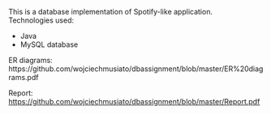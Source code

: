 This is a database implementation of Spotify-like application. <br>
Technologies used: 

<ul>
<li>Java</li>
<li>MySQL database</li>
</ul>
ER diagrams:<br/>
https://github.com/wojciechmusiato/dbassignment/blob/master/ER%20diagrams.pdf

Report: <br/>
https://github.com/wojciechmusiato/dbassignment/blob/master/Report.pdf



